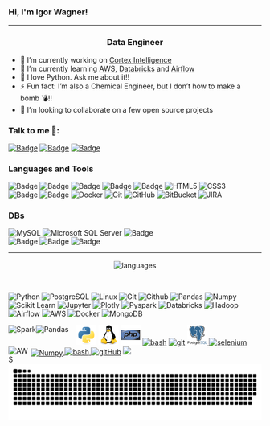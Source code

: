 ### Hi, I'm Igor Wagner!
<hr>
<h3 align="center">Data Engineer</h3>

- 🔭 I’m currently working on [Cortex Intelligence](https://github.com/[prefeiturasp](https://github.com/))
- 🌱 I’m currently learning [AWS](https://aws.amazon.com/), [Databricks](https://www.databricks.com/) and [Airflow](https://airflow.apache.org/)
- 🧡 I love Python. Ask me about it!!
- ⚡ Fun fact: I’m also a Chemical Engineer, but I don’t how to make a bomb 💣!!
- 👯 I’m looking to collaborate on a few open source projects

<h3 align="left">Talk to me 💬:</h3>

  [![Badge](https://img.shields.io/badge/LinkedIn-blue?style=flat-square&logo=linkedin)](https://www.linkedin.com/in/igorwagner) 
  [![Badge](https://img.shields.io/badge/Telegram-blue?style=flat-square&logo=telegram)](https://t.me/IgorWOliveira)
  [![Badge](https://img.shields.io/badge/Gmail-D14836?style=flat-square&logo=gmail&logoColor=white)](mailto:igorwagner.sdo@gmail.com)

<h3>Languages and Tools</h3>

  ![Badge](https://img.shields.io/badge/Python-FFD43B?style=flat-squaree&logo=python&logoColor=darkgreen)
  ![Badge](https://img.shields.io/badge/Pandas-2C2D72?style=flat-square&logo=pandas&logoColor=white)
  ![Badge](https://img.shields.io/badge/Numpy-777BB4?style=flat-square&logo=numpy&logoColor=white)
  ![Badge](https://img.shields.io/badge/Jupyter-F37626.svg?&style=flat-square&logo=Jupyter&logoColor=white) 
  ![Badge](https://img.shields.io/badge/Selenium-43B02A?style=flat-square&logo=Selenium&logoColor=white)
  ![HTML5](https://img.shields.io/badge/-HTML5-E34F26?style=flat-square&logo=html5&logoColor=white)
  ![CSS3](https://img.shields.io/badge/-CSS3-1572B6?style=flat-square&logo=css3)
  <br>
  ![Badge](https://img.shields.io/badge/JavaScript-323330?style=flat-square&logo=javascript&logoColor=F7DF1E)
  ![Badge](https://img.shields.io/badge/Shell_Script-121011?style=flat-square&logo=gnu-bash&logoColor=white)
  ![Docker](https://img.shields.io/badge/-Docker-2496ED?style=flat-square&logo=docker&logoColor=white)
  ![Git](https://img.shields.io/badge/-Git-black?style=flat-square&logo=git)
  ![GitHub](https://img.shields.io/badge/-GitHub-181717?style=flat-square&logo=github)
  ![BitBucket](https://img.shields.io/badge/-BitBucket-darkblue?style=flat-square&logo=bitbucket)
  ![JIRA](https://img.shields.io/badge/-JIRA-0052CC?style=flat-square&logo=jira)

<h3>DBs</h3>

  ![MySQL](https://img.shields.io/badge/-MySQL-4479A1?style=flat-square&logo=mysql&logoColor=white)
  ![Microsoft SQL Server](https://img.shields.io/badge/-SQL%20Server-CC2927?style=flat-square&logo=microsoft-sql-server&logoColor=white)
  ![Badge](https://img.shields.io/badge/PostgreSQL-316192?style=flat-square&logo=postgresql&logoColor=white)  
  ![Badge](https://img.shields.io/badge/MongoDB-4EA94B?style=flat-square&logo=mongodb&logoColor=white)
  ![Badge](https://img.shields.io/badge/SQLite-07405E?style=flat-square&logo=sqlite&logoColor=white)
  ![Badge](https://img.shields.io/badge/redis-%23DD0031.svg?&style=flat-square&logo=redis&logoColor=white) 

<hr>
<p align="center"><img align="center" src="https://github-readme-streak-stats.herokuapp.com?user=igorwagner&theme=neon-palenight&hide_border=true" alt="languages" width="50%" >
</p>

<br>

 
 ![Python](https://img.shields.io/badge/-Python-black?style=flat-square&logo=Python)
 ![PostgreSQL](https://img.shields.io/badge/-PostgreSQL-black?style=flat-square&logo=PostgreSQL)
 ![Linux](https://img.shields.io/badge/-Linux-black?style=flat-square&logo=Linux)
 ![Git](https://img.shields.io/badge/-Git-black?style=flat-square&logo=Git)
 ![Github](https://img.shields.io/badge/-Github-black?style=flat-square&logo=Github)
 ![Pandas](https://img.shields.io/badge/-Pandas-black?style=flat-square&logo=Pandas)
 ![Numpy](https://img.shields.io/badge/-Numpy-black?style=flat-square&logo=Numpy)
 ![Scikit Learn](https://img.shields.io/badge/-Scikit%20Learn-black?style=flat-square&logo=scikit-learn)
 ![Jupyter](https://img.shields.io/badge/-Jupyter-black?style=flat-square&logo=Jupyter)
 ![Plotly](https://img.shields.io/badge/-Plotly-black?style=flat-square&logo=Plotly)
 ![Pyspark](https://img.shields.io/badge/-Pyspark-black?style=flat-square&logo=Apache-Spark)
 ![Databricks](https://img.shields.io/badge/-Databricks-black?style=flat-square&logo=Databricks)
 ![Hadoop](https://img.shields.io/badge/-Hadoop-black?style=flat-square&logo=Apache-Hadoop)
 ![Airflow](https://img.shields.io/badge/-Airflow-black?style=flat-square&logo=Apache-Airflow)
 ![AWS](https://img.shields.io/badge/-AWS-black?style=flat-square&logo=Amazon-AWS)
 ![Docker](https://img.shields.io/badge/-Docker-black?style=flat-square&logo=Docker)
 ![MongoDB](https://img.shields.io/badge/-MongoDB-black?style=plastic&logo=Mongodb)
 
   
<p align="left">
  <a href="https://www.python.org" target="_blank"><img src="https://raw.githubusercontent.com/devicons/devicon/master/icons/python/python-original.svg" alt="python" width="40" height="40"/></a>
  <a href="https://www.linux.org/" target="_blank"><img src="https://raw.githubusercontent.com/devicons/devicon/master/icons/linux/linux-original.svg" alt="linux" width="40" height="40"/></a>
  <a href="https://www.php.net" target="_blank"> <img src="https://raw.githubusercontent.com/devicons/devicon/master/icons/php/php-original.svg" alt="php" width="40" height="40"/></a>
  <a href="https://www.gnu.org/software/bash/" target="_blank"> <img src="https://www.vectorlogo.zone/logos/gnu_bash/gnu_bash-icon.svg" alt="bash" width="40" height="40"/></a>
  <a href="https://git-scm.com/" target="_blank"> <img src="https://www.vectorlogo.zone/logos/git-scm/git-scm-icon.svg" alt="git" width="40" height="40"/></a>
  <a href="https://www.postgresql.org" target="_blank"> <img src="https://raw.githubusercontent.com/devicons/devicon/master/icons/postgresql/postgresql-original-wordmark.svg" alt="postgresql" width="40" height="40"/>
  <a href="https://www.selenium.dev" target="_blank"> <img src="https://raw.githubusercontent.com/detain/svg-logos/780f25886640cef088af994181646db2f6b1a3f8/svg/selenium-logo.svg" alt="selenium" width="40" height="40"/></a>
  <a href="https://spark.apache.org/docs/latest/api/python/" target="_blank"><img align="left" alt="Spark" width="55px" src="https://upload.wikimedia.org/wikipedia/commons/thumb/f/f3/Apache_Spark_logo.svg/582px-Apache_Spark_logo.svg.png"/></a>
  <a href="https://pandas.pydata.org/" target="_blank"><img align="left" alt="Pandas" width="80px" src="https://upload.wikimedia.org/wikipedia/commons/thumb/e/ed/Pandas_logo.svg/1200px-Pandas_logo.svg.png"/></a>
  <a href="https://aws.amazon.com/" target="_blank"><img align="left" alt="AWS" width="45px" src="https://upload.wikimedia.org/wikipedia/commons/thumb/9/93/Amazon_Web_Services_Logo.svg/768px-Amazon_Web_Services_Logo.svg.png"/></a>
  <a href="https://numpy.org/" target="_blank"> <img align="center" src="https://numpy.org/doc/stable/_static/numpylogo.svg" alt="Numpy" width="120"/> </a>
  <a href="#" target="_blank"> <img src="https://www.vectorlogo.zone/logos/gnu_bash/gnu_bash-icon.svg" alt="bash" height="50"/> </a>
  <a href="#" target="_blank"> <img src="https://github.githubassets.com/images/modules/logos_page/Octocat.png" alt="gitHub" height="50"/></a>
  <a href="#" target="_blank"> <img src="https://upload.wikimedia.org/wikipedia/commons/thumb/b/b9/Slack_Technologies_Logo.svg/1280px-Slack_Technologies_Logo.svg.png" height="50"/> </a>
</p>


![Snake animation](https://github.com/daniel-oliv3/daniel-oliv3/blob/output/github-contribution-grid-snake.svg)
